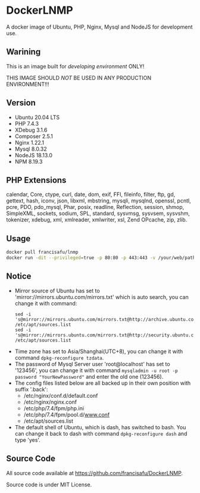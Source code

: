 # DockerLNMP

A docker image of Ubuntu, PHP, Nginx, Mysql and NodeJS for development use.

## Warining

This is an image built for *developing environment* ONLY!

THIS IMAGE SHOULD *NOT* BE USED IN ANY PRODUCTION ENVIRONMENT!!!

## Version

* Ubuntu 20.04 LTS
* PHP 7.4.3
* XDebug 3.1.6
* Composer 2.5.1
* Nginx 1.22.1
* Mysql 8.0.32
* NodeJS 18.13.0
* NPM 8.19.3

## PHP Extensions

calendar, Core, ctype, curl, date, dom, exif, FFI, fileinfo, filter, ftp, gd, gettext, hash, iconv, json, libxml, mbstring, mysqli, mysqlnd, openssl, pcntl, pcre, PDO, pdo_mysql, Phar, posix, readline, Reflection, session, shmop, SimpleXML, sockets, sodium, SPL, standard, sysvmsg, sysvsem, sysvshm, tokenizer, xdebug, xml, xmlreader, xmlwriter, xsl, Zend OPcache, zip, zlib.

## Usage

```bash
docker pull francisafu/lnmp
docker run -dit --privileged=true -p 80:80 -p 443:443 -v /your/web/path:/var/www/  --name=lnmp francisafu/lnmp
```
## Notice

* Mirror source of Ubuntu has set to 'mirror://mirrors.ubuntu.com/mirrors.txt' which is auto search, you can change it with command:
  ```
  sed -i 's@mirror://mirrors.ubuntu.com/mirrors.txt@http://archive.ubuntu.com/ubuntu/@' /etc/apt/sources.list
  sed -i 's@mirror://mirrors.ubuntu.com/mirrors.txt@http://security.ubuntu.com/ubuntu/@' /etc/apt/sources.list
  ```
* Time zone has set to Asia/Shanghai(UTC+8), you can change it with command `dpkg-reconfigure tzdata`.  
* The password of Mysql Server user 'root@localhost' has set to '123456', you can change it with command `mysqladmin -u root -p password "YourNewPassword"` and enter the old one (123456).
* The config files listed below are all backed up in their own position with suffix '.back':
  * /etc/nginx/conf.d/default.conf
  * /etc/nginx/nginx.conf
  * /etc/php/7.4/fpm/php.ini
  * /etc/php/7.4/fpm/pool.d/www.conf
  * /etc/apt/sources.list
* The default shell of Ubuntu, which is dash, has switched to bash. You can change it back to dash with command `dpkg-reconfigure dash` and type 'yes'.

## Source Code

All source code available at https://github.com/francisafu/DockerLNMP.

Source code is under MIT License.